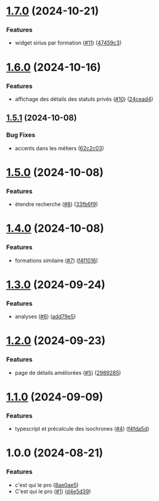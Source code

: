 # [1.7.0](https://github.com/mission-apprentissage/c-est-qui-le-pro/compare/v1.6.0...v1.7.0) (2024-10-21)


### Features

* widget sirius par formation ([#11](https://github.com/mission-apprentissage/c-est-qui-le-pro/issues/11)) ([47459c3](https://github.com/mission-apprentissage/c-est-qui-le-pro/commit/47459c3f9b34c656d12ace993c76552018ed4c60))

# [1.6.0](https://github.com/mission-apprentissage/c-est-qui-le-pro/compare/v1.5.1...v1.6.0) (2024-10-16)


### Features

* affichage des détails des statuts privés ([#10](https://github.com/mission-apprentissage/c-est-qui-le-pro/issues/10)) ([24cead4](https://github.com/mission-apprentissage/c-est-qui-le-pro/commit/24cead48f3985be66675b236967aa254550a8379))

## [1.5.1](https://github.com/mission-apprentissage/c-est-qui-le-pro/compare/v1.5.0...v1.5.1) (2024-10-08)


### Bug Fixes

* accents dans les métiers ([62c2c03](https://github.com/mission-apprentissage/c-est-qui-le-pro/commit/62c2c039f7665ec3c361f81af5dfe14901880933))

# [1.5.0](https://github.com/mission-apprentissage/c-est-qui-le-pro/compare/v1.4.0...v1.5.0) (2024-10-08)


### Features

* étendre recherche ([#8](https://github.com/mission-apprentissage/c-est-qui-le-pro/issues/8)) ([33fb6f9](https://github.com/mission-apprentissage/c-est-qui-le-pro/commit/33fb6f9cc8d694aae606b61b71a08e13017fc372))

# [1.4.0](https://github.com/mission-apprentissage/c-est-qui-le-pro/compare/v1.3.0...v1.4.0) (2024-10-08)


### Features

* formations similaire ([#7](https://github.com/mission-apprentissage/c-est-qui-le-pro/issues/7)) ([f4f1016](https://github.com/mission-apprentissage/c-est-qui-le-pro/commit/f4f1016e761c7853885d31446605568416e6a313))

# [1.3.0](https://github.com/mission-apprentissage/c-est-qui-le-pro/compare/v1.2.0...v1.3.0) (2024-09-24)


### Features

* analyses ([#6](https://github.com/mission-apprentissage/c-est-qui-le-pro/issues/6)) ([add79e5](https://github.com/mission-apprentissage/c-est-qui-le-pro/commit/add79e58f589c517aa57ce52b6235e0321e8ed1c))

# [1.2.0](https://github.com/mission-apprentissage/c-est-qui-le-pro/compare/v1.1.0...v1.2.0) (2024-09-23)


### Features

* page de détails améliorées ([#5](https://github.com/mission-apprentissage/c-est-qui-le-pro/issues/5)) ([2989285](https://github.com/mission-apprentissage/c-est-qui-le-pro/commit/298928573928be72d7f94f9cd85b52cbc554080e))

# [1.1.0](https://github.com/mission-apprentissage/c-est-qui-le-pro/compare/v1.0.0...v1.1.0) (2024-09-09)


### Features

* typescript et précalcule des isochrones ([#4](https://github.com/mission-apprentissage/c-est-qui-le-pro/issues/4)) ([f4fda5d](https://github.com/mission-apprentissage/c-est-qui-le-pro/commit/f4fda5d4f4d33f4b1899a1d88cfc7a9c2e8c6a18))

# 1.0.0 (2024-08-21)


### Features

* c'est qui le pro ([8ae0ae5](https://github.com/mission-apprentissage/c-est-qui-le-pro/commit/8ae0ae5428e78a14c009e04b47568bc32dd0ea76))
* C'est qui le pro ([#1](https://github.com/mission-apprentissage/c-est-qui-le-pro/issues/1)) ([d4e5d39](https://github.com/mission-apprentissage/c-est-qui-le-pro/commit/d4e5d390e3ad060311bbafeaeade71b336efa5f7))
